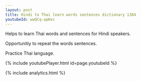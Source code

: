```yaml
---
layout: post
title: Hindi to Thai learn words sentences dictionary 1364 
youtubeId: wwQCq-apHxc
---
```

 
 
Helps to learn Thai words and sentences for Hindi speakers.

Opportunitiy to repeat the words sentences. 

Practice Thai language. 
 
{% include youtubePlayer.html id=page.youtubeId %}
 
 
{% include analytics.html %}